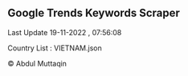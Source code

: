 

## Google Trends Keywords Scraper 
 
Last Update 19-11-2022 , 07:56:08

Country List :
VIETNAM.json



© Abdul Muttaqin 
